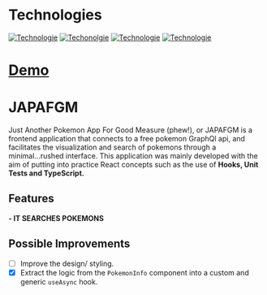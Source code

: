 # Technologies

[![Technologie](https://img.shields.io/badge/%40%2018.2.0%20-React-blue)](https://es.reactjs.org/)
[![Techonolgie](https://img.shields.io/badge/%40%203.2.3%20-Vite-green)](https://vitejs.dev/)
[![Technologie](https://img.shields.io/badge/%40%201.56.1%20-Sass-pink)](https://sass-lang.com/)
[![Technologie](https://img.shields.io/badge/%40%204.6.4%20-TypeScript-blue)](https://www.typescriptlang.org/)


# [Demo](https://japafgm.vercel.app/)


# JAPAFGM

Just Another Pokemon App For Good Measure (phew!), or JAPAFGM is a frontend application that connects to a free pokemon GraphQl api, and facilitates the visualization and search of pokemons through a minimal...rushed interface.
This application was mainly developed with the aim of putting into practice React concepts such as the use of **Hooks, Unit Tests and TypeScript.**

## Features

**- IT SEARCHES POKEMONS**

## Possible Improvements

- [ ] Improve the design/ styling.
- [x] Extract the logic from the `PokemonInfo` component into a
      custom and generic `useAsync` hook.
